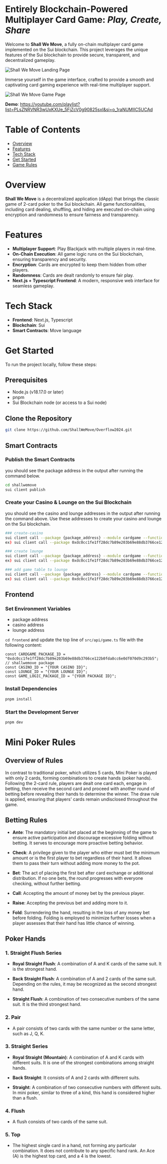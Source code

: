 # Entirely Blockchain-Powered Multiplayer Card Game:  _Play, Create, Share_

Welcome to **Shall We Move**, a fully on-chain multiplayer card game implemented on the Sui blockchain. This project leverages the unique features of the Sui blockchain to provide secure, transparent, and decentralized gameplay.

![Shall We Move Landing Page](images/landing.png)

Immerse yourself in the game interface, crafted to provide a smooth and captivating card gaming experience with real-time multiplayer support.

![Shall We Move Game Page](images/game.png)

**Demo**: https://youtube.com/playlist?list=PLsZNRVNR3wUxKXUe_5FjZcV0g90825sxl&si=o_1raNUMIIC5UCAd

# Table of Contents

- [Overview](#overview)
- [Features](#features)
- [Tech Stack](#tech-stack)
- [Get Started](#get-started)
- [Game Rules](#game-rules)

# Overview

**Shall We Move** is a decentralized application (dApp) that brings the classic game of 2-card poker to the Sui blockchain. All game functionalities, including card dealing, shuffling, and hiding are executed on-chain using encryption and randomness to ensure fairness and transparency.

# Features

- **Multiplayer Support**: Play Blackjack with multiple players in real-time.
- **On-Chain Execution**: All game logic runs on the Sui blockchain, ensuring transparency and security.
- **Encryption**: Cards are encrypted to keep them hidden from other players.
- **Randomness**: Cards are dealt randomly to ensure fair play.
- **Next.js + Typescript Frontend**: A modern, responsive web interface for seamless gameplay.

# Tech Stack

- **Frontend**: Next.js, Typescript
- **Blockchain**: Sui
- **Smart Contracts**: Move language

# Get Started

To run the project locally, follow these steps:

## Prerequisites

- Node.js (v18.17.0 or later)
- pnpm
- Sui Blockchain node (or access to a Sui node)

## Clone the Repository

```bash
git clone https://github.com/ShallWeMove/Overflow2024.git
```

## Smart Contracts

### Publish the Smart Contracts

you should see the package address in the output after running the command below.

```bash
cd shallwemove
sui client publish
```

### Create your Casino & Lounge on the Sui Blockchain

you should see the casino and lounge addresses in the output after running the command above. Use these addresses to create your casino and lounge on the Sui blockchain.

```bash
### create-casino
sui client call --package {package_address} --module cardgame --function create_casino --args {n_value_of_public_key} --gas-budget 1000000000
ex) sui client call --package 0xdc0cc1fe1ff28dc7b89e203b69e88db3766ce122b0fda8cc6e0df070d9c293b5 --module cardgame --function create_casino --args 35263 --gas-budget 1000000000

### create lounge
sui client call --package {package_address} --module cardgame --function create_lounge --args {casino_id} {max_round} --gas-budget 1000000000
ex) sui client call --package 0xdc0cc1fe1ff28dc7b89e203b69e88db3766ce122b0fda8cc6e0df070d9c293b5 --module cardgame --function create_lounge --args 0xc6b576b148dbe7fda34cfeaa878ee4fc83ac15a75a14cb72f6ad17a6c70bc4f0 1 --gas-budget 1000000000

### add game table to lounge
sui client call --package {package_address} --module cardgame --function add_game_table --args {casino_id} {lounge_id} {ante_amount} {bet_unit} {game_seats} 0x0000000000000000000000000000000000000000000000000000000000000008 --gas-budget 1000000000
ex) sui client call --package 0xdc0cc1fe1ff28dc7b89e203b69e88db3766ce122b0fda8cc6e0df070d9c293b5 --module cardgame --function add_game_table --args 0xc6b576b148dbe7fda34cfeaa878ee4fc83ac15a75a14cb72f6ad17a6c70bc4f0 0xf8e14c75494f27d8fde4d980bba0a289c26686565e1cfa20ed62479f43f14343 500 500 5 0x0000000000000000000000000000000000000000000000000000000000000008 --gas-budget 1000000000
```

## Frontend

### Set Environment Variables

- package address
- casino address
- lounge address

`cd frontend` and update the top line of `src/api/game.ts` file with the following content:
```
const CARDGAME_PACKAGE_ID = "0xdc0cc1fe1ff28dc7b89e203b69e88db3766ce122b0fda8cc6e0df070d9c293b5"; // shallwemove package
const CASINO_ID = "{YOUR CASINO ID}";
const LOUNGE_ID = "{YOUR LOUNGE ID}";
const GAME_LOGIC_PACKAGE_ID = "{YOUR PACKAGE ID}";
```

### Install Dependencies

```bash
pnpm install
```

### Start the Development Server

```bash
pnpm dev
```

# Mini Poker Rules

## Overview of Rules
In contrast to traditional poker, which utilizes 5 cards, Mini Poker is played with only 2 cards, forming combinations to create hands (poker hands). Following the 2-card rule, players are dealt one card each, engage in betting, then receive the second card and proceed with another round of betting before revealing their hands to determine the winner. The draw rule is applied, ensuring that players' cards remain undisclosed throughout the game.

## Betting Rules

- **Ante**: The mandatory initial bet placed at the beginning of the game to ensure active participation and discourage excessive folding without betting. It serves to encourage more proactive betting behavior.

- **Check**: A privilege given to the player who either must bet the minimum amount or is the first player to bet regardless of their hand. It allows them to pass their turn without adding more money to the pot.

- **Bet**: The act of placing the first bet after card exchange or additional distribution. If no one bets, the round progresses with everyone checking, without further betting.

- **Call**: Accepting the amount of money bet by the previous player.

- **Raise**: Accepting the previous bet and adding more to it.

- **Fold**: Surrendering the hand, resulting in the loss of any money bet before folding. Folding is employed to minimize further losses when a player assesses that their hand has little chance of winning.

## Poker Hands

### 1. Straight Flush Series

- **Royal Straight Flush**: A combination of A and K cards of the same suit. It is the strongest hand.

- **Back Straight Flush**: A combination of A and 2 cards of the same suit. Depending on the rules, it may be recognized as the second strongest hand.

- **Straight Flush**: A combination of two consecutive numbers of the same suit. It is the third strongest hand.

### 2. Pair

- A pair consists of two cards with the same number or the same letter, such as J, Q, K.

### 3. Straight Series

- **Royal Straight (Mountain)**: A combination of A and K cards with different suits. It is one of the strongest combinations among straight hands.

- **Back Straight**: It consists of A and 2 cards with different suits.

- **Straight**: A combination of two consecutive numbers with different suits. In mini poker, similar to three of a kind, this hand is considered higher than a flush.

### 4. Flush

- A flush consists of two cards of the same suit.

### 5. Top

- The highest single card in a hand, not forming any particular combination. It does not contribute to any specific hand rank. An Ace (A) is the highest top card, and a 4 is the lowest. 
